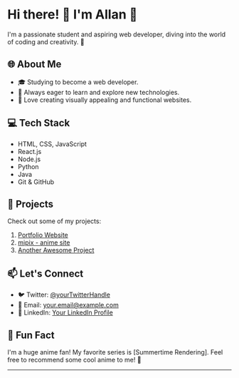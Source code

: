 # Hi there! 👋 I'm Allan 🌟

I'm a passionate student and aspiring web developer, diving into the world of coding and creativity. 🚀

## 🌐 About Me

- 🎓 Studying to become a web developer.
- 🚀 Always eager to learn and explore new technologies.
- 🌈 Love creating visually appealing and functional websites.

## 💻 Tech Stack

- HTML, CSS, JavaScript
- React.js
- Node.js
- Python
- Java
- Git & GitHub

## 🚀 Projects

Check out some of my projects:

1. [Portfolio Website](link-to-portfolio)
2. [mipix - anime site](https://mipix.vercel.app)
3. [Another Awesome Project](link-to-another-awesome-project)

## 📫 Let's Connect

- 🐦 Twitter: [@yourTwitterHandle](https://twitter.com/yourTwitterHandle)
- 📧 Email: your.email@example.com
- 🔗 LinkedIn: [Your LinkedIn Profile](https://www.linkedin.com/in/yourlinkedinprofile)

## 🌟 Fun Fact

I'm a huge anime fan! My favorite series is [Summertime Rendering]. Feel free to recommend some cool anime to me! 🌸

---

